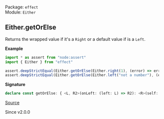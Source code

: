 Package: `effect`<br />
Module: `Either`<br />

## Either.getOrElse

Returns the wrapped value if it's a `Right` or a default value if is a `Left`.

**Example**

```ts
import * as assert from "node:assert"
import { Either } from "effect"

assert.deepStrictEqual(Either.getOrElse(Either.right(1), (error) => error + "!"), 1)
assert.deepStrictEqual(Either.getOrElse(Either.left("not a number"), (error) => error + "!"), "not a number!")
```

**Signature**

```ts
declare const getOrElse: { <L, R2>(onLeft: (left: L) => R2): <R>(self: Either<R, L>) => R2 | R; <R, L, R2>(self: Either<R, L>, onLeft: (left: L) => R2): R | R2; }
```

[Source](https://github.com/Effect-TS/effect/tree/main/packages/effect/src/Either.ts#L540)

Since v2.0.0